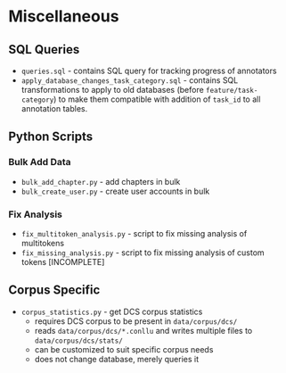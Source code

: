 # Miscellaneous

## SQL Queries

* `queries.sql` - contains SQL query for tracking progress of annotators
* `apply_database_changes_task_category.sql` - contains SQL transformations to apply to old databases (before `feature/task-category`) to make them compatible with addition of `task_id` to all annotation tables.


## Python Scripts

### Bulk Add Data

* `bulk_add_chapter.py` - add chapters in bulk
* `bulk_create_user.py` - create user accounts in bulk

### Fix Analysis

* `fix_multitoken_analysis.py` - script to fix missing analysis of multitokens
* `fix_missing_analysis.py` - script to fix missing analysis of custom tokens [INCOMPLETE]

## Corpus Specific

* `corpus_statistics.py` - get DCS corpus statistics
  - requires DCS corpus to be present in `data/corpus/dcs/`
  - reads `data/corpus/dcs/*.conllu` and writes multiple files to `data/corpus/dcs/stats/`
  - can be customized to suit specific corpus needs
  - does not change database, merely queries it
